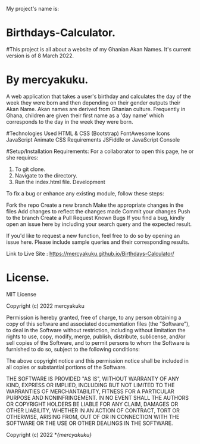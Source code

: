 My project's name is:
# Birthdays-Calculator.

#This project is all about a website of my Ghanian Akan Names. It's current version is of 8 March 2022.
# By mercyakuku.

A web application that takes a user's birthday and calculates the day of the week they were born and then depending on their gender outputs their Akan Name. Akan names are derived from Ghanian culture. Frequently in Ghana, children are given their first name as a 'day name' which corresponds to the day in the week they were born.

#Technologies Used
HTML & CSS (Bootstrap)
FontAwesome Icons
JavaScript 
Animate CSS
Requirements
JSFiddle or JavaScript Console

#Setup/Installation Requirements:
For a collaborator to open this page, he or she requires:
1. To git clone.
2. Navigate to the directory.
3. Run the index.html file.
Development

To fix a bug or enhance any existing module, follow these steps:

Fork the repo
Create a new branch 
Make the appropriate changes in the files
Add changes to reflect the changes made
Commit your changes 
Push to the branch 
Create a Pull Request
Known Bugs
If you find a bug, kindly open an issue here by including your search query and the expected result.

If you'd like to request a new function, feel free to do so by opening an issue here. Please include sample queries and their corresponding results.

Link to Live Site : https://mercyakuku.github.io/Birthdays-Calculator/

# License.
MIT License

Copyright (c) 2022 mercyakuku

Permission is hereby granted, free of charge, to any person obtaining a copy
of this software and associated documentation files (the "Software"), to deal
in the Software without restriction, including without limitation the rights
to use, copy, modify, merge, publish, distribute, sublicense, and/or sell
copies of the Software, and to permit persons to whom the Software is
furnished to do so, subject to the following conditions:

The above copyright notice and this permission notice shall be included in all
copies or substantial portions of the Software.

THE SOFTWARE IS PROVIDED "AS IS", WITHOUT WARRANTY OF ANY KIND, EXPRESS OR
IMPLIED, INCLUDING BUT NOT LIMITED TO THE WARRANTIES OF MERCHANTABILITY,
FITNESS FOR A PARTICULAR PURPOSE AND NONINFRINGEMENT. IN NO EVENT SHALL THE
AUTHORS OR COPYRIGHT HOLDERS BE LIABLE FOR ANY CLAIM, DAMAGES OR OTHER
LIABILITY, WHETHER IN AN ACTION OF CONTRACT, TORT OR OTHERWISE, ARISING FROM,
OUT OF OR IN CONNECTION WITH THE SOFTWARE OR THE USE OR OTHER DEALINGS IN THE
SOFTWARE.

Copyright (c) 2022 **{mercyakuku}*
